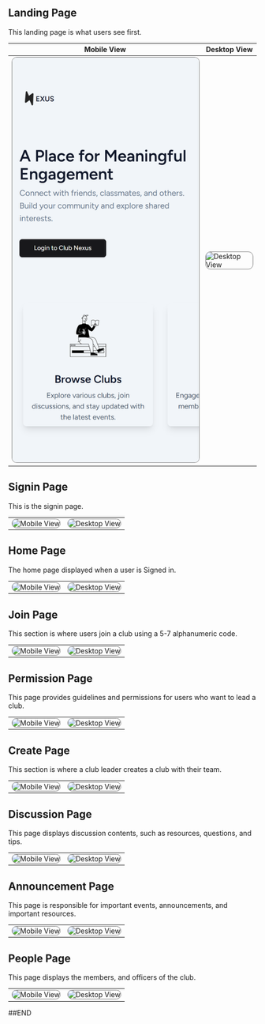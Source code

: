 ## Landing Page

This landing page is what users see first.

| Mobile View                                                                                                                                             | Desktop View                                                                                                                                             |
| ------------------------------------------------------------------------------------------------------------------------------------------------------- | -------------------------------------------------------------------------------------------------------------------------------------------------------- |
| <img src="public/screenshots/landing_page_m.png" alt="Mobile View" style="max-width: 100%; height: auto; border-radius: 10px; border: 1px solid gray;"> | <img src="public/screenshots/landing-page_d.png" alt="Desktop View" style="max-width: 100%; height: auto; border-radius: 10px; border: 1px solid gray;"> |

## Signin Page

This is the signin page.

|                                                                                                                                                 |                                                                                                                                               |
| ----------------------------------------------------------------------------------------------------------------------------------------------- | --------------------------------------------------------------------------------------------------------------------------------------------- |
| <img src="screenshots/signin-mobile.png" alt="Mobile View" style="max-width: 100%; height: auto; border-radius: 10px; border: 1px solid gray;"> | <img src="screenshots/Signin-web.png" alt="Desktop View" style="max-width: 100%; height: auto; border-radius: 10px; border: 1px solid gray;"> |

## Home Page

The home page displayed when a user is Signed in.

|                                                                                                                                                   |                                                                                                                                                 |
| ------------------------------------------------------------------------------------------------------------------------------------------------- | ----------------------------------------------------------------------------------------------------------------------------------------------- |
| <img src="screenshots/HomePage-mobile.png" alt="Mobile View" style="max-width: 100%; height: auto; border-radius: 10px; border: 1px solid gray;"> | <img src="screenshots/Homepage-web.png" alt="Desktop View" style="max-width: 100%; height: auto; border-radius: 10px; border: 1px solid gray;"> |

## Join Page

This section is where users join a club using a 5-7 alphanumeric code.

|                                                                                                                                                   |                                                                                                                                                 |
| ------------------------------------------------------------------------------------------------------------------------------------------------- | ----------------------------------------------------------------------------------------------------------------------------------------------- |
| <img src="screenshots/JoinClub-mobile.png" alt="Mobile View" style="max-width: 100%; height: auto; border-radius: 10px; border: 1px solid gray;"> | <img src="screenshots/JoinClub-web.png" alt="Desktop View" style="max-width: 100%; height: auto; border-radius: 10px; border: 1px solid gray;"> |

## Permission Page

This page provides guidelines and permissions for users who want to lead a club.

|                                                                                                                                                  |                                                                                                                                                |
| ------------------------------------------------------------------------------------------------------------------------------------------------ | ---------------------------------------------------------------------------------------------------------------------------------------------- |
| <img src="screenshots/NSCLead-mobile.png" alt="Mobile View" style="max-width: 100%; height: auto; border-radius: 10px; border: 1px solid gray;"> | <img src="screenshots/NSCLead-web.png" alt="Desktop View" style="max-width: 100%; height: auto; border-radius: 10px; border: 1px solid gray;"> |

## Create Page

This section is where a club leader creates a club with their team.

|                                                                                                                                                     |                                                                                                                                                   |
| --------------------------------------------------------------------------------------------------------------------------------------------------- | ------------------------------------------------------------------------------------------------------------------------------------------------- |
| <img src="screenshots/CreateClub-mobile.png" alt="Mobile View" style="max-width: 100%; height: auto; border-radius: 10px; border: 1px solid gray;"> | <img src="screenshots/CreateClub-web.png" alt="Desktop View" style="max-width: 100%; height: auto; border-radius: 10px; border: 1px solid gray;"> |

## Discussion Page

This page displays discussion contents, such as resources, questions, and tips.

|                                                                                                                                                   |                                                                                                                                                 |
| ------------------------------------------------------------------------------------------------------------------------------------------------- | ----------------------------------------------------------------------------------------------------------------------------------------------- |
| <img src="screenshots/MainPage-mobile.png" alt="Mobile View" style="max-width: 100%; height: auto; border-radius: 10px; border: 1px solid gray;"> | <img src="screenshots/MainPage-web.png" alt="Desktop View" style="max-width: 100%; height: auto; border-radius: 10px; border: 1px solid gray;"> |

## Announcement Page

This page is responsible for important events, announcements, and important resources.

|                                                                                                                                                           |                                                                                                                                                         |
| --------------------------------------------------------------------------------------------------------------------------------------------------------- | ------------------------------------------------------------------------------------------------------------------------------------------------------- |
| <img src="screenshots/AnnouncementPage-mobile.png" alt="Mobile View" style="max-width: 100%; height: auto; border-radius: 10px; border: 1px solid gray;"> | <img src="screenshots/AnnouncementPage-web.png" alt="Desktop View" style="max-width: 100%; height: auto; border-radius: 10px; border: 1px solid gray;"> |

## People Page

This page displays the members, and officers of the club.

|                                                                                                                                                     |                                                                                                                                                   |
| --------------------------------------------------------------------------------------------------------------------------------------------------- | ------------------------------------------------------------------------------------------------------------------------------------------------- |
| <img src="screenshots/PeoplePage-mobile.png" alt="Mobile View" style="max-width: 100%; height: auto; border-radius: 10px; border: 1px solid gray;"> | <img src="screenshots/PeoplePage-web.png" alt="Desktop View" style="max-width: 100%; height: auto; border-radius: 10px; border: 1px solid gray;"> |

##END
